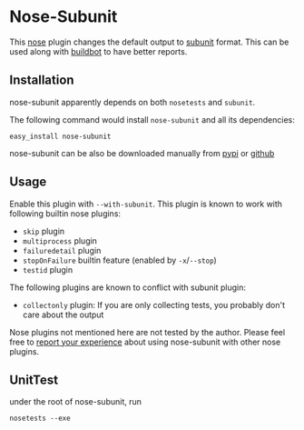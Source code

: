 Nose-Subunit
============

This [nose] plugin changes the default output to [subunit] format. This can be used along with [buildbot] to have better reports.

Installation
------------
nose-subunit apparently depends on both `nosetests` and `subunit`.

The following command would install `nose-subunit` and all its dependencies:

	easy_install nose-subunit

nose-subunit can be also be downloaded manually from [pypi] or [github]

Usage
-----
Enable this plugin with `--with-subunit`. This plugin is known to work with following builtin nose plugins:

  - `skip` plugin
  - `multiprocess` plugin
  - `failuredetail` plugin
  - `stopOnFailure` builtin feature (enabled by `-x`/`--stop`)
  - `testid` plugin

The following plugins are known to conflict with subunit plugin:

  - `collectonly` plugin: If you are only collecting tests, you probably don't care about the output

Nose plugins not mentioned here are not tested by the author. Please feel free to [report your experience] about using nose-subunit with other nose plugins.

UnitTest
--------
under the root of nose-subunit, run

	nosetests --exe

  [nose]: http://somethingaboutorange.com/mrl/projects/nose/
  [subunit]: https://launchpad.net/subunit/
  [buildbot]: http://buildbot.net/
  [pypi]: http://pypi.python.org/pypi/nose-subunit/
  [github]: http://github.com/liucougar/nose-subunit/downloads
  [report your experience]: http://github.com/liucougar/nose-subunit/issues
